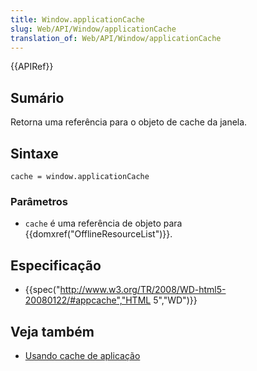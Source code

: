 ```yaml
---
title: Window.applicationCache
slug: Web/API/Window/applicationCache
translation_of: Web/API/Window/applicationCache
---
```

{{APIRef}}

## Sumário

Retorna uma referência para o objeto de cache da janela.

## Sintaxe

```
cache = window.applicationCache
```

### Parâmetros

- `cache` é uma referência de objeto para {{domxref("OfflineResourceList")}}.

## Especificação

- {{spec("http://www.w3.org/TR/2008/WD-html5-20080122/#appcache","HTML 5","WD")}}

## Veja também

- [Usando cache de aplicação](/pt-BR/docs/Web/HTML/Using_the_application_cache)
